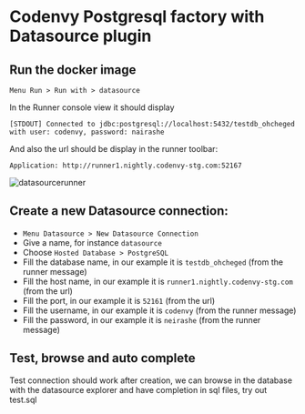 # Codenvy Postgresql factory with Datasource plugin

## Run the docker image

    Menu Run > Run with > datasource

In the Runner console view it should display

    [STDOUT] Connected to jdbc:postgresql://localhost:5432/testdb_ohcheged with user: codenvy, password: nairashe
    
And also the url should be display in the runner toolbar:

    Application: http://runner1.nightly.codenvy-stg.com:52167

![datasourcerunner](https://cloud.githubusercontent.com/assets/650571/4736752/90a7774e-59ef-11e4-94a4-18623f59a4af.png)


## Create a new Datasource connection:

 - `Menu Datasource > New Datasource Connection`
 - Give a name, for instance `datasource`
 - Choose `Hosted Database > PostgreSQL`
 - Fill the database name, in our example it is `testdb_ohcheged` (from the runner message)
 - Fill the host name, in our example it is `runner1.nightly.codenvy-stg.com` (from the url)
 - Fill the port, in our example it is `52161` (from the url)
 - Fill the username, in our example it is `codenvy` (from the runner message)
 - Fill the password, in our example it is `neirashe` (from the runner message)


## Test, browse and auto complete

Test connection should work
after creation, we can browse in the database with the datasource explorer and have completion in sql files, try out test.sql
